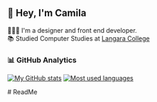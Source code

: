 ## 👋 Hey, I'm Camila

👨🏻‍💻 I'm a designer and front end developer.</br>
📚 Studied Computer Studies at [Langara College](https://langara.ca/)</br>

### 📊 GitHub Analytics
[![My GitHub stats](https://github-readme-stats.vercel.app/api?username=CamilaPimentelRibeiro&layout=compact&show_icons=true&theme=midnight-purple)](https://github.com/Luiz161001/github-readme-stats)
[![Most used languages](https://github-readme-stats.vercel.app/api/top-langs/?username=CamilaPimentelRibeiro&layout=compact&theme=midnight-purple)](https://github.com/Luiz161001/github-readme-stats)


<!--
talk about the projects later on
--># ReadMe
